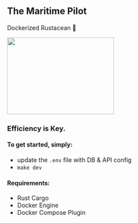 ## The Maritime Pilot

Dockerized Rustacean :crab:

<img src="https://media.tenor.com/uxwNHMu_t3IAAAAC/popeye-powerful.gif" width="250" height="180"/>

### Efficiency is Key.

#### To get started, simply:
- update the `.env` file with DB & API config
- `make dev`

#### Requirements:
- Rust Cargo
- Docker Engine
- Docker Compose Plugin
